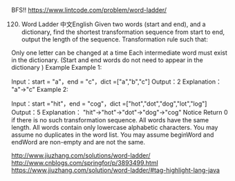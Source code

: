 
BFS!!
https://www.lintcode.com/problem/word-ladder/

120. Word Ladder
中文English
Given two words (start and end), and a dictionary, find the shortest transformation sequence from start to end, output the length of the sequence.
Transformation rule such that:

Only one letter can be changed at a time
Each intermediate word must exist in the dictionary. (Start and end words do not need to appear in the dictionary )
Example
Example 1:

Input：start = "a"，end = "c"，dict =["a","b","c"]
Output：2
Explanation：
"a"->"c"
Example 2:

Input：start ="hit"，end = "cog"，dict =["hot","dot","dog","lot","log"]
Output：5
Explanation：
"hit"->"hot"->"dot"->"dog"->"cog"
Notice
Return 0 if there is no such transformation sequence.
All words have the same length.
All words contain only lowercase alphabetic characters.
You may assume no duplicates in the word list.
You may assume beginWord and endWord are non-empty and are not the same.


http://www.jiuzhang.com/solutions/word-ladder/
http://www.cnblogs.com/springfor/p/3893499.html
https://www.jiuzhang.com/solution/word-ladder/#tag-highlight-lang-java

